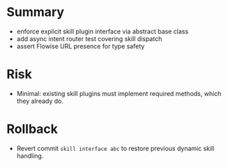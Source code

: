 # Summary
- enforce explicit skill plugin interface via abstract base class
- add async intent router test covering skill dispatch
- assert Flowise URL presence for type safety

# Risk
- Minimal: existing skill plugins must implement required methods, which they already do.

# Rollback
- Revert commit `skill interface abc` to restore previous dynamic skill handling.
